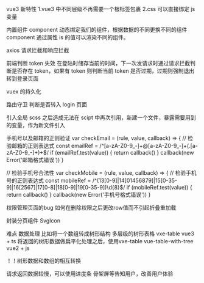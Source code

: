 vue3 新特性
1.vue3 中不同层级不再需要一个根标签包裹
2.css 可以直接绑定 js 变量

内置组件 component
动态绑定我们的组件，根据数据的不同更换不同的组件
component 通过属性 is 的值可以渲染不同的组件。

axios 请求拦截和响应拦截

前端判断 token 失效
在登陆时储存当前的时间，下一次发请求时通过请求拦截判断是否存在 token，如果有 token 则判断当前 token 是否过期，过期则强制退出转到登录页面

vuex 的持久化

路由守卫
判断是否转入 login 页面

引入全局 scss 之后造成无法在 scipt 中再次引用，新建一个文件，暴露需要用到的变量，作为新文件引入

手机号以及邮箱的正则验证
var checkEmail = (rule, value, callback) => {
// 检验邮箱的正则表达式
    const emailRef = /^[a-zA-Z0-9_-]+@[a-zA-Z0-9_-]+(\.[a-zA-Z0-9_-]+)+$/
    if (emailRef.test(value)) {
        return callback()
    }
    callback(new Error('邮箱格式错误'))
}

// 检验手机号合法性
var checkMobile = (rule, value, callback) => {
    // 检验手机号的正则表达式
    const mobileRef = /^(13[0-9]|14[01456879]|15[0-35-9]|16[2567]|17[0-8]|18[0-9]|19[0-35-9])\d{8}$/
    if (mobileRef.test(value)) {
        return callback()
    }
    callback(new Error('手机号格式错误'))
}

权限管理页面的bug 如何在删除权限之后更改row值而不引起折叠重加载

封装分页组件 SvgIcon

难点 
数据处理 比如将一个数组转成树形结构
多层级的树形表格 vxe-table vue3 + ts
将返回的树形数据做扁平化处理之后，使用vxe-table
vue-table-with-tree vue2 + js

！！树形数据和数组的相互转换

请求返回数据较慢，可以使用进度条 骨架屏等告知用户，改善用户体验